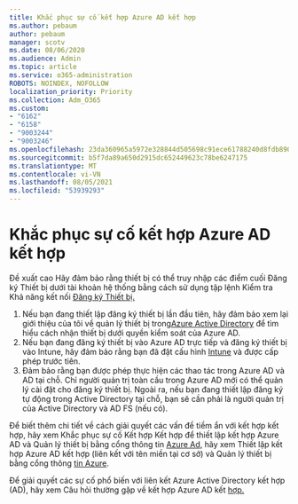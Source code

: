 ```yaml
---
title: Khắc phục sự cố kết hợp Azure AD kết hợp
ms.author: pebaum
author: pebaum
manager: scotv
ms.date: 08/06/2020
ms.audience: Admin
ms.topic: article
ms.service: o365-administration
ROBOTS: NOINDEX, NOFOLLOW
localization_priority: Priority
ms.collection: Adm_O365
ms.custom:
- "6162"
- "6158"
- "9003244"
- "9003246"
ms.openlocfilehash: 23da360965a5972e328844d505698c91ece61788240d8fdb8909fff3a7ef0d7f
ms.sourcegitcommit: b5f7da89a650d2915dc652449623c78be6247175
ms.translationtype: MT
ms.contentlocale: vi-VN
ms.lasthandoff: 08/05/2021
ms.locfileid: "53939293"
---
```

# <a name="troubleshoot-hybrid-azure-ad-join"></a>Khắc phục sự cố kết hợp Azure AD kết hợp

Đề xuất cao Hãy đảm bảo rằng thiết bị có thể truy nhập các điểm cuối Đăng ký Thiết bị dưới tài khoản hệ thống bằng cách sử dụng tập lệnh Kiểm tra Khả năng kết nối [Đăng ký Thiết bị.](https://docs.microsoft.com/samples/azure-samples/testdeviceregconnectivity/testdeviceregconnectivity/)

1. Nếu bạn đang thiết lập đăng ký thiết bị lần đầu tiên, hãy đảm bảo xem lại giới thiệu của tôi về quản lý thiết bị trong[Azure Active Directory](https://docs.microsoft.com/samples/azure-samples/testdeviceregconnectivity/testdeviceregconnectivity/) để tìm hiểu cách nhận thiết bị dưới quyền kiểm soát của Azure AD.
1. Nếu bạn đang đăng ký thiết bị vào Azure AD trực tiếp và đăng ký thiết [](https://docs.microsoft.com/mem/intune/fundamentals/licenses-assign?WT.mc_id=Portal-Microsoft_Azure_Support) bị vào Intune, hãy đảm bảo rằng bạn đã đặt cấu hình [Intune](https://docs.microsoft.com/mem/intune/enrollment/device-enrollment?WT.mc_id=Portal-Microsoft_Azure_Support) và được cấp phép trước tiên.
1. Đảm bảo rằng bạn được phép thực hiện các thao tác trong Azure AD và AD tại chỗ. Chỉ người quản trị toàn cầu trong Azure AD mới có thể quản lý cài đặt cho đăng ký thiết bị. Ngoài ra, nếu bạn đang thiết lập đăng ký tự động trong Active Directory tại chỗ, bạn sẽ cần phải là người quản trị của Active Directory và AD FS (nếu có).

Để biết thêm chi tiết về [](https://docs.microsoft.com/azure/active-directory/devices/troubleshoot-hybrid-join-windows-current) cách giải quyết các vấn đề tiềm ẩn với kết hợp kết hợp, hãy xem Khắc phục sự cố Kết hợp Kết hợp để thiết lập kết hợp Azure AD và Quản lý thiết bị bằng cổng thông tin [Azure Ad,](https://docs.microsoft.com/azure/active-directory/devices/hybrid-azuread-join-plan?WT.mc_id=Portal-Microsoft_Azure_Support) hãy xem Thiết lập kết hợp Azure AD kết hợp (liên kết với tên miền tại cơ sở) và Quản lý thiết bị bằng cổng thông [tin Azure](https://docs.microsoft.com/azure/active-directory/devices/device-management-azure-portal?WT.mc_id=Portal-Microsoft_Azure_Support).

Để giải quyết các sự cố phổ biến với liên kết Azure Active Directory kết hợp (AD), hãy xem Câu hỏi thường gặp về kết hợp Azure AD kết [hợp.](https://docs.microsoft.com/azure/active-directory/devices/faq#hybrid-azure-ad-join-faq)
